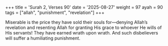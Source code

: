+++
title = 'Surah 2, Verses 90'
date = '2025-08-27'
weight = 97
ayah = 90
tags = ["allah", "punishment", "revelation"]
+++

Miserable is the price they have sold their souls for—denying Allah’s revelation and resenting Allah for granting His grace to whoever He wills of His servants! They have earned wrath upon wrath. And such disbelievers will suffer a humiliating punishment.